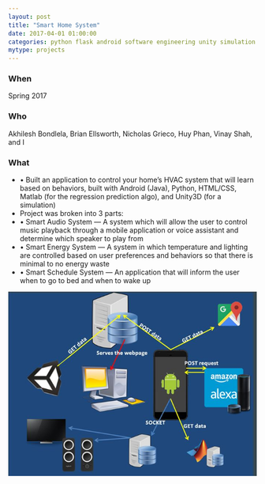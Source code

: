 ```yaml
---
layout: post
title: "Smart Home System"
date: 2017-04-01 01:00:00
categories: python flask android software engineering unity simulation
mytype: projects
---
```


### When
Spring 2017

### Who
Akhilesh Bondlela, Brian Ellsworth, Nicholas Grieco, Huy Phan, Vinay Shah, and I

### What
* • Built an application to control your home’s HVAC system that will learn based on behaviors, built with Android (Java), Python, HTML/CSS, Matlab (for the regression prediction algo), and Unity3D (for a simulation)
* Project was broken into 3 parts:
* • Smart Audio System — A system which will allow the user to control music playback
through a mobile application or voice assistant and determine which speaker to play from
* • Smart Energy System — A system in which temperature and lighting are controlled based
on user preferences and behaviors so that there is minimal to no energy waste
* • Smart Schedule System — An application that will inform the user when to go to bed and
when to wake up

![alt text](images/post_SHS.JPG)
